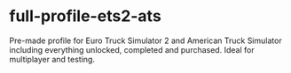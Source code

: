 # full-profile-ets2-ats
Pre-made profile for Euro Truck Simulator 2 and American Truck Simulator including everything unlocked, completed and purchased. Ideal for multiplayer and testing.
